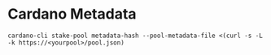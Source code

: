 # Cardano Metadata
```
cardano-cli stake-pool metadata-hash --pool-metadata-file <(curl -s -L -k https://<yourpool>/pool.json)
```